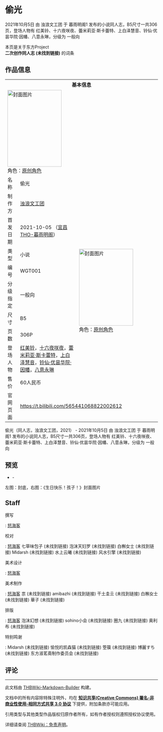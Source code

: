 # 偷光

<!-- source html: G:\repos\THBWiki-Markdown-Builder\THBWikiMarkdown\Temp\main\f\fc\ns0%3A%E5%81%B7%E5%85%89.html -->

2021年10月5日 由 浊浪文工团 于 暮雨明阁1 发布的小说同人志，B5尺寸一共306页，登场人物有 红美铃、十六夜咲夜、蕾米莉亚·斯卡蕾特、上白泽慧音、铃仙·优昙华院·因幡、八意永琳，分级为 一般向

本页是关于东方Project  
 **二次创作同人志 (未找到链接)** 的词条
## 作品信息

<table><tbody><tr><th colspan="3">基本信息</th></tr><tr><td class="cover-artwork-mobile" colspan="2"><a href="./文件-偷光封面.jpg.md" class="image" title="封面图片"><img alt="封面图片" src="https://upload.thwiki.cc/thumb/f/f2/%E5%81%B7%E5%85%89%E5%B0%81%E9%9D%A2.jpg/178px-%E5%81%B7%E5%85%89%E5%B0%81%E9%9D%A2.jpg" decoding="async" loading="lazy" width="178" height="252" srcset="https://upload.thwiki.cc/thumb/f/f2/%E5%81%B7%E5%85%89%E5%B0%81%E9%9D%A2.jpg/267px-%E5%81%B7%E5%85%89%E5%B0%81%E9%9D%A2.jpg 1.5x, https://upload.thwiki.cc/thumb/f/f2/%E5%81%B7%E5%85%89%E5%B0%81%E9%9D%A2.jpg/356px-%E5%81%B7%E5%85%89%E5%B0%81%E9%9D%A2.jpg 2x" data-file-width="2480" data-file-height="3508"></a><div class="cover-char">角色：<a href="/index.php?title=%E5%8E%9F%E5%88%9B%E8%A7%92%E8%89%B2&amp;action=edit&amp;redlink=1" class="new" title="原创角色（页面不存在）">原创角色</a></div></td>
</tr><tr><td class="label">名称</td><td colspan="2"> 偷光 </td></tr><tr><td class="label">制作方</td><td><a href="./浊浪文工团.md" title="浊浪文工团">浊浪文工团</a></td><td class="cover-artwork" rowspan="9" style="min-width:252px;"><a href="./文件-偷光封面.jpg.md" class="image" title="封面图片"><img alt="封面图片" src="https://upload.thwiki.cc/thumb/f/f2/%E5%81%B7%E5%85%89%E5%B0%81%E9%9D%A2.jpg/178px-%E5%81%B7%E5%85%89%E5%B0%81%E9%9D%A2.jpg" decoding="async" loading="lazy" width="178" height="252" srcset="https://upload.thwiki.cc/thumb/f/f2/%E5%81%B7%E5%85%89%E5%B0%81%E9%9D%A2.jpg/267px-%E5%81%B7%E5%85%89%E5%B0%81%E9%9D%A2.jpg 1.5x, https://upload.thwiki.cc/thumb/f/f2/%E5%81%B7%E5%85%89%E5%B0%81%E9%9D%A2.jpg/356px-%E5%81%B7%E5%85%89%E5%B0%81%E9%9D%A2.jpg 2x" data-file-width="2480" data-file-height="3508"></a><div class="cover-char">角色：<a href="/index.php?title=%E5%8E%9F%E5%88%9B%E8%A7%92%E8%89%B2&amp;action=edit&amp;redlink=1" class="new" title="原创角色（页面不存在）">原创角色</a></div></td>
</tr><tr><td class="label">首发日期</td><td>2021-10-05&#160;（<a href="/展会作品列表?e=%E6%9A%AE%E9%9B%A8%E6%98%8E%E9%98%81%231">宜昌THO-暮雨明阁</a>）</td></tr><tr><td class="label">类型</td><td>小说</td></tr><tr><td class="label">编号</td><td>WGT001</td></tr><tr><td class="label">分级指定</td><td>一般向</td></tr><tr><td class="label">尺寸</td><td>B5</td></tr><tr><td class="label">页数</td><td>306P</td></tr><tr><td class="label">登场人物</td><td><a href="./红美铃.md" title="红美铃">红美铃</a>，<a href="/%E5%8D%81%E5%85%AD%E5%A4%9C%E5%92%B2%E5%A4%9C" title="十六夜咲夜">十六夜咲夜</a>，<a href="./蕾米莉亚·斯卡蕾特.md" title="蕾米莉亚·斯卡蕾特">蕾米莉亚·斯卡蕾特</a>，<a href="./上白泽慧音.md" title="上白泽慧音">上白泽慧音</a>，<a href="./铃仙·优昙华院·因幡.md" title="铃仙·优昙华院·因幡">铃仙·优昙华院·因幡</a>，<a href="./八意永琳.md" title="八意永琳">八意永琳</a></td></tr><tr><td class="label">售价</td><td>60人民币</td></tr>
<tr><td class="label">官网页面</td><td colspan="2"><a rel="nofollow" class="external free" href="https://t.bilibili.com/565441068822002612">https://t.bilibili.com/565441068822002612</a></td></tr></tbody></table>

偷光（同人志，浊浪文工团，2021） - 2021年10月5日 由 浊浪文工团 于 暮雨明阁1 发布的小说同人志，B5尺寸一共306页，登场人物有 红美铃、十六夜咲夜、蕾米莉亚·斯卡蕾特、上白泽慧音、铃仙·优昙华院·因幡、八意永琳，分级为 一般向
## 预览
- [](./文件-偷光预览图1.png.md)- [](./文件-偷光预览图2.jpg.md)

  
左图：封底，右图：《生日快乐！孩子！》封面图片
  

## Staff
撰写

: [怒海客](./怒海客.md)

校对

: [怒海客](./怒海客.md) 七草味包子 (未找到链接) 泡沫天妇罗 (未找到链接) 白槲女士 (未找到链接) Midarsh (未找到链接) 水上云曦 (未找到链接) 风水引擎 (未找到链接)

美术设计

: [怒海客](./怒海客.md)

美术制作

: [怒海客](./怒海客.md) 祟 (未找到链接) amibazhi (未找到链接) 干土圭亖 (未找到链接) 白槲女士 (未找到链接) 華子 (未找到链接)

排版

: [怒海客](./怒海客.md) 泡沫幻想 (未找到链接) sohino小会 (未找到链接) 圈九 (未找到链接) 奥利布 (未找到链接)

特别鸣谢

: Midarsh (未找到链接) 愉悦的凯森猫 (未找到链接) 箜篌 (未找到链接) 博麗すち (未找到链接) 东方淑茗斋制作委员会 (未找到链接)

## 评论




---

此文档由 [THBWiki-Markdown-Builder](https://github.com/Delsin-Yu/THBWiki-Markdown-Builder) 构建。

文档中的所有内容除特殊注明外，均在 [**知识共享(Creative Commons) 署名-非商业性使用-相同方式共享 3.0 协议**](https://creativecommons.org/licenses/by-sa/3.0/deed.zh-hans) 下提供，附加条款亦可能应用。

引用类型与其他类型作品版权归原作者所有，如有作者授权则遵照授权协议使用。

详细请查阅 [THBWiki：免责声明](https://thbwiki.cc/THBWiki:%E5%85%8D%E8%B4%A3%E5%A3%B0%E6%98%8E)。

